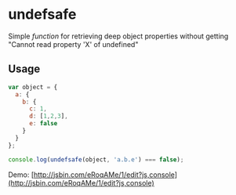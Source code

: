 undefsafe
=========

Simple *function* for retrieving deep object properties without getting "Cannot read property 'X' of undefined"

## Usage

```js
var object = {
  a: {
    b: {
      c: 1,
      d: [1,2,3],
      e: false
    }
  }
};

console.log(undefsafe(object, 'a.b.e') === false);
```

Demo: [http://jsbin.com/eRoqAMe/1/edit?js,console](http://jsbin.com/eRoqAMe/1/edit?js,console)

